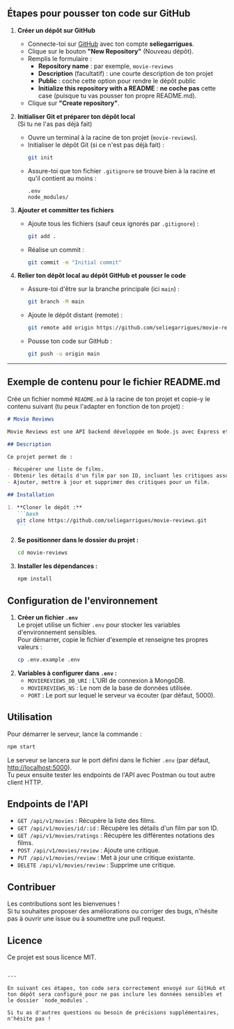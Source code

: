 ## Étapes pour pousser ton code sur GitHub

1. **Créer un dépôt sur GitHub**

   - Connecte-toi sur [GitHub](https://github.com) avec ton compte **seliegarrigues**.
   - Clique sur le bouton **"New Repository"** (Nouveau dépôt).
   - Remplis le formulaire :
     - **Repository name** : par exemple, `movie-reviews`
     - **Description** (facultatif) : une courte description de ton projet
     - **Public** : coche cette option pour rendre le dépôt public
     - **Initialize this repository with a README** : **ne coche pas** cette case (puisque tu vas pousser ton propre README.md).
   - Clique sur **"Create repository"**.

2. **Initialiser Git et préparer ton dépôt local**  
   (Si tu ne l'as pas déjà fait)

   - Ouvre un terminal à la racine de ton projet (`movie-reviews`).
   - Initialiser le dépôt Git (si ce n'est pas déjà fait) :
     ```bash
     git init
     ```
   - Assure-toi que ton fichier `.gitignore` se trouve bien à la racine et qu'il contient au moins :
     ```gitignore
     .env
     node_modules/
     ```

3. **Ajouter et committer tes fichiers**

   - Ajoute tous les fichiers (sauf ceux ignorés par `.gitignore`) :
     ```bash
     git add .
     ```
   - Réalise un commit :
     ```bash
     git commit -m "Initial commit"
     ```

4. **Relier ton dépôt local au dépôt GitHub et pousser le code**
   - Assure-toi d'être sur la branche principale (ici `main`) :
     ```bash
     git branch -M main
     ```
   - Ajoute le dépôt distant (remote) :
     ```bash
     git remote add origin https://github.com/seliegarrigues/movie-reviews.git
     ```
   - Pousse ton code sur GitHub :
     ```bash
     git push -u origin main
     ```

---

## Exemple de contenu pour le fichier README.md

Crée un fichier nommé `README.md` à la racine de ton projet et copie-y le contenu suivant (tu peux l'adapter en fonction de ton projet) :

````markdown
# Movie Reviews

Movie Reviews est une API backend développée en Node.js avec Express et MongoDB, permettant de gérer des films et leurs critiques.

## Description

Ce projet permet de :

- Récupérer une liste de films.
- Obtenir les détails d'un film par son ID, incluant les critiques associées.
- Ajouter, mettre à jour et supprimer des critiques pour un film.

## Installation

1. **Cloner le dépôt :**
   ```bash
   git clone https://github.com/seliegarrigues/movie-reviews.git
   ```
````

2. **Se positionner dans le dossier du projet :**

   ```bash
   cd movie-reviews
   ```

3. **Installer les dépendances :**
   ```bash
   npm install
   ```

## Configuration de l'environnement

1. **Créer un fichier `.env`**  
   Le projet utilise un fichier `.env` pour stocker les variables d'environnement sensibles.  
   Pour démarrer, copie le fichier d'exemple et renseigne tes propres valeurs :
   ```bash
   cp .env.example .env
   ```
2. **Variables à configurer dans `.env` :**
   - `MOVIEREVIEWS_DB_URI` : L'URI de connexion à MongoDB.
   - `MOVIEREVIEWS_NS` : Le nom de la base de données utilisée.
   - `PORT` : Le port sur lequel le serveur va écouter (par défaut, 5000).

## Utilisation

Pour démarrer le serveur, lance la commande :

```bash
npm start
```

Le serveur se lancera sur le port défini dans le fichier `.env` (par défaut, [http://localhost:5000](http://localhost:5000)).  
Tu peux ensuite tester les endpoints de l'API avec Postman ou tout autre client HTTP.

## Endpoints de l'API

- `GET /api/v1/movies` : Récupère la liste des films.
- `GET /api/v1/movies/id/:id` : Récupère les détails d'un film par son ID.
- `GET /api/v1/movies/ratings` : Récupère les différentes notations des films.
- `POST /api/v1/movies/review` : Ajoute une critique.
- `PUT /api/v1/movies/review` : Met à jour une critique existante.
- `DELETE /api/v1/movies/review` : Supprime une critique.

## Contribuer

Les contributions sont les bienvenues !  
Si tu souhaites proposer des améliorations ou corriger des bugs, n'hésite pas à ouvrir une issue ou à soumettre une pull request.

## Licence

Ce projet est sous licence MIT.

```

---

En suivant ces étapes, ton code sera correctement envoyé sur GitHub et ton dépôt sera configuré pour ne pas inclure les données sensibles et le dossier `node_modules`.

Si tu as d'autres questions ou besoin de précisions supplémentaires, n'hésite pas !
```
